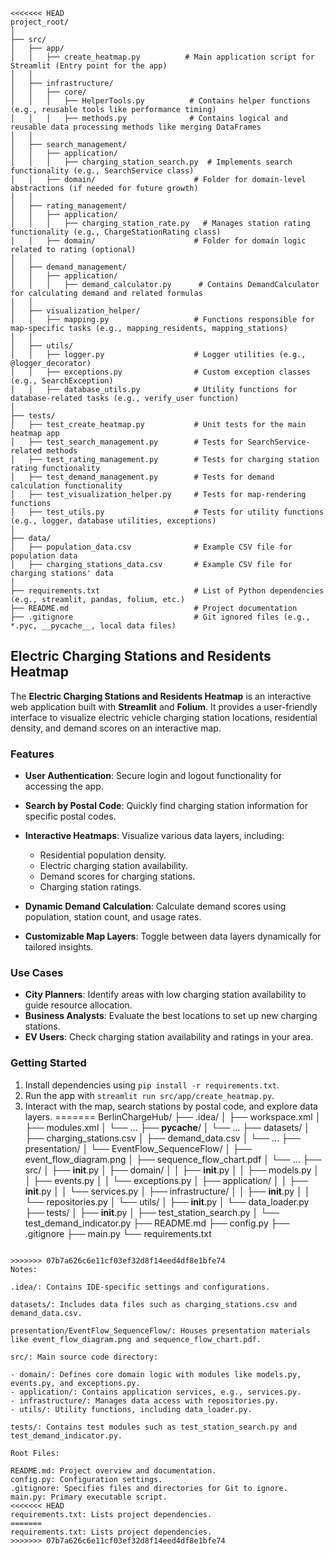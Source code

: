 ```
<<<<<<< HEAD
project_root/
│
├── src/
│   ├── app/
│   │   ├── create_heatmap.py          # Main application script for Streamlit (Entry point for the app)
│   │
│   ├── infrastructure/
│   │   ├── core/
│   │   │   ├── HelperTools.py          # Contains helper functions (e.g., reusable tools like performance timing)
│   │   │   ├── methods.py              # Contains logical and reusable data processing methods like merging DataFrames
│   │
│   ├── search_management/
│   │   ├── application/
│   │   │   ├── charging_station_search.py  # Implements search functionality (e.g., SearchService class)
│   │   ├── domain/                      # Folder for domain-level abstractions (if needed for future growth)
│   │
│   ├── rating_management/
│   │   ├── application/
│   │   │   ├── charging_station_rate.py   # Manages station rating functionality (e.g., ChargeStationRating class)
│   │   ├── domain/                      # Folder for domain logic related to rating (optional)
│   │
│   ├── demand_management/
│   │   ├── application/
│   │   │   ├── demand_calculator.py      # Contains DemandCalculator for calculating demand and related formulas
│   │
│   ├── visualization_helper/
│   │   ├── mapping.py                   # Functions responsible for map-specific tasks (e.g., mapping_residents, mapping_stations)
│   │
│   ├── utils/
│   │   ├── logger.py                    # Logger utilities (e.g., @logger_decorator)
│   │   ├── exceptions.py                # Custom exception classes (e.g., SearchException)
│   │   ├── database_utils.py            # Utility functions for database-related tasks (e.g., verify_user function)
│
├── tests/
│   ├── test_create_heatmap.py           # Unit tests for the main heatmap app
│   ├── test_search_management.py        # Tests for SearchService-related methods
│   ├── test_rating_management.py        # Tests for charging station rating functionality
│   ├── test_demand_management.py        # Tests for demand calculation functionality
│   ├── test_visualization_helper.py     # Tests for map-rendering functions
│   ├── test_utils.py                    # Tests for utility functions (e.g., logger, database utilities, exceptions)
│
├── data/
│   ├── population_data.csv              # Example CSV file for population data
│   ├── charging_stations_data.csv       # Example CSV file for charging stations' data
│
├── requirements.txt                     # List of Python dependencies (e.g., streamlit, pandas, folium, etc.)
├── README.md                            # Project documentation
├── .gitignore                           # Git ignored files (e.g., *.pyc, __pycache__, local data files)
```

## Electric Charging Stations and Residents Heatmap
The **Electric Charging Stations and Residents Heatmap** is an interactive web application built with **Streamlit** and **Folium**. It provides a user-friendly interface to visualize electric vehicle charging station locations, residential density, and demand scores on an interactive map.
### Features
- **User Authentication**: Secure login and logout functionality for accessing the app.
- **Search by Postal Code**: Quickly find charging station information for specific postal codes.
- **Interactive Heatmaps**: Visualize various data layers, including:
    - Residential population density.
    - Electric charging station availability.
    - Demand scores for charging stations.
    - Charging station ratings.

- **Dynamic Demand Calculation**: Calculate demand scores using population, station count, and usage rates.
- **Customizable Map Layers**: Toggle between data layers dynamically for tailored insights.

### Use Cases
- **City Planners**: Identify areas with low charging station availability to guide resource allocation.
- **Business Analysts**: Evaluate the best locations to set up new charging stations.
- **EV Users**: Check charging station availability and ratings in your area.

### Getting Started
1. Install dependencies using `pip install -r requirements.txt`.
2. Run the app with `streamlit run src/app/create_heatmap.py`.
3. Interact with the map, search stations by postal code, and explore data layers.
=======
BerlinChargeHub/
├── .idea/
│   ├── workspace.xml
│   ├── modules.xml
│   └── ...
├── __pycache__/
│   └── ...
├── datasets/
│   ├── charging_stations.csv
│   ├── demand_data.csv
│   └── ...
├── presentation/
│   └── EventFlow_SequenceFlow/
│       ├── event_flow_diagram.png
│       ├── sequence_flow_chart.pdf
│       └── ...
├── src/
│   ├── __init__.py
│   ├── domain/
│   │   ├── __init__.py
│   │   ├── models.py
│   │   ├── events.py
│   │   └── exceptions.py
│   ├── application/
│   │   ├── __init__.py
│   │   └── services.py
│   ├── infrastructure/
│   │   ├── __init__.py
│   │   └── repositories.py
│   └── utils/
│       ├── __init__.py
│       └── data_loader.py
├── tests/
│   ├── __init__.py
│   ├── test_station_search.py
│   └── test_demand_indicator.py
├── README.md
├── config.py
├── .gitignore
├── main.py
└── requirements.txt

```

>>>>>>> 07b7a626c6e11cf03ef32d8f14eed4df8e1bfe74
Notes:

.idea/: Contains IDE-specific settings and configurations.

datasets/: Includes data files such as charging_stations.csv and demand_data.csv.

presentation/EventFlow_SequenceFlow/: Houses presentation materials like event_flow_diagram.png and sequence_flow_chart.pdf.

src/: Main source code directory:

- domain/: Defines core domain logic with modules like models.py, events.py, and exceptions.py.
- application/: Contains application services, e.g., services.py.
- infrastructure/: Manages data access with repositories.py.
- utils/: Utility functions, including data_loader.py.

tests/: Contains test modules such as test_station_search.py and test_demand_indicator.py.

Root Files:

README.md: Project overview and documentation.
config.py: Configuration settings.
.gitignore: Specifies files and directories for Git to ignore.
main.py: Primary executable script.
<<<<<<< HEAD
requirements.txt: Lists project dependencies.
=======
requirements.txt: Lists project dependencies.
>>>>>>> 07b7a626c6e11cf03ef32d8f14eed4df8e1bfe74
